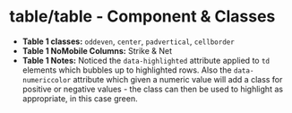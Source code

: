 # table/table - Component & Classes

- **Table 1 classes:** `oddeven`, `center`, `padvertical`, `cellborder`
- **Table 1 NoMobile Columns:** Strike & Net
- **Table 1 Notes:** Noticed the `data-highlighted` attribute applied to `td` elements which bubbles up to highlighted rows. Also the `data-numericcolor` attribute which given a numeric value will add a class for positive or negative values - the class can then be used to highlight as appropriate, in this case green.